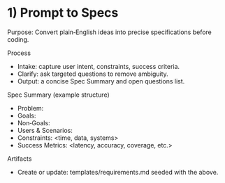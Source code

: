 # 1) Prompt to Specs

Purpose: Convert plain‑English ideas into precise specifications before coding.

Process
- Intake: capture user intent, constraints, success criteria.
- Clarify: ask targeted questions to remove ambiguity.
- Output: a concise Spec Summary and open questions list.

Spec Summary (example structure)
- Problem: <what needs to change>
- Goals: <measurable outcomes>
- Non‑Goals: <explicitly out of scope>
- Users & Scenarios: <primary actors and flows>
- Constraints: <time, data, systems>
- Success Metrics: <latency, accuracy, coverage, etc.>

Artifacts
- Create or update: templates/requirements.md seeded with the above.

